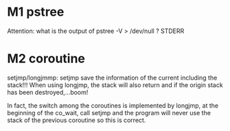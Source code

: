 # M1 pstree
Attention: what is the output of pstree -V > /dev/null ? STDERR

# M2 coroutine
setjmp/longjmmp: setjmp save the information of the current including the stack!!! When using longjmp, the stack will also return and if the origin stack has been destroyed,...boom!

In fact, the switch among the coroutines is implemented by longjmp, at the beginning of the co_wait, call setjmp and the program will never use the stack of the previous coroutine so this is correct.